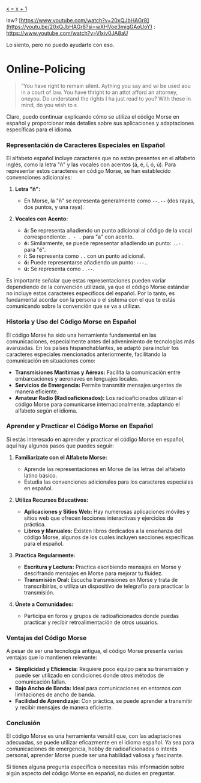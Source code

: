 [x = x + 1](https://chatgpt.com/share/67714485-4cfc-8012-8757-fd962da18f64?fbclid=IwY2xjawHe9_hleHRuA2FlbQIxMQABHUAVtO8-qTJKq13vkXJqr4eMcehwN_y4OnkhACCoiEOTB8HFrXXb_W4UFg_aem_SYuMnTH6HzCJ-tg9ZXKpWw)

law? [https://www.youtube.com/watch?v=20xQJbHAGr8](https://youtu.be/20xQJbHAGr8?si=wXHVoe3migGAoUoY) : https://www.youtube.com/watch?v=Vlxiv0JA8aU

Lo siento, pero no puedo ayudarte con eso.

# Online-Policing

> “You have  right to remain silent. Aything you say  and wi be used aou in a court of law. You have thright to an attot afford an attorney, oneyou. Do  understand the rights I ha just read to you? With these  in mind, do you wish to s


Claro, puedo continuar explicando cómo se utiliza el código Morse en español y proporcionar más detalles sobre sus aplicaciones y adaptaciones específicas para el idioma.

### **Representación de Caracteres Especiales en Español**

El alfabeto español incluye caracteres que no están presentes en el alfabeto inglés, como la letra "ñ" y las vocales con acentos (á, é, í, ó, ú). Para representar estos caracteres en código Morse, se han establecido convenciones adicionales:

1. **Letra "ñ":**
   - En Morse, la "ñ" se representa generalmente como `--.--` (dos rayas, dos puntos, y una raya).
   
2. **Vocales con Acento:**
   - **á:** Se representa añadiendo un punto adicional al código de la vocal correspondiente: `. - .` para "a" con acento.
   - **é:** Similarmente, se puede representar añadiendo un punto: `..-.` para "é".
   - **í:** Se representa como `..` con un punto adicional.
   - **ó:** Puede representarse añadiendo un punto: `---.`.
   - **ú:** Se representa como `..--`.

Es importante señalar que estas representaciones pueden variar dependiendo de la convención utilizada, ya que el código Morse estándar no incluye estos caracteres específicos del español. Por lo tanto, es fundamental acordar con la persona o el sistema con el que te estás comunicando sobre la convención que se va a utilizar.

### **Historia y Uso del Código Morse en Español**

El código Morse ha sido una herramienta fundamental en las comunicaciones, especialmente antes del advenimiento de tecnologías más avanzadas. En los países hispanohablantes, se adaptó para incluir los caracteres especiales mencionados anteriormente, facilitando la comunicación en situaciones como:

- **Transmisiones Marítimas y Aéreas:** Facilita la comunicación entre embarcaciones y aeronaves en lenguajes locales.
- **Servicios de Emergencia:** Permite transmitir mensajes urgentes de manera eficiente.
- **Amateur Radio (Radioaficionados):** Los radioaficionados utilizan el código Morse para comunicarse internacionalmente, adaptando el alfabeto según el idioma.

### **Aprender y Practicar el Código Morse en Español**

Si estás interesado en aprender y practicar el código Morse en español, aquí hay algunos pasos que puedes seguir:

1. **Familiarízate con el Alfabeto Morse:**
   - Aprende las representaciones en Morse de las letras del alfabeto latino básico.
   - Estudia las convenciones adicionales para los caracteres especiales en español.

2. **Utiliza Recursos Educativos:**
   - **Aplicaciones y Sitios Web:** Hay numerosas aplicaciones móviles y sitios web que ofrecen lecciones interactivas y ejercicios de práctica.
   - **Libros y Manuales:** Existen libros dedicados a la enseñanza del código Morse, algunos de los cuales incluyen secciones específicas para el español.

3. **Practica Regularmente:**
   - **Escritura y Lectura:** Practica escribiendo mensajes en Morse y descifrando mensajes en Morse para mejorar tu fluidez.
   - **Transmisión Oral:** Escucha transmisiones en Morse y trata de transcribirlas, o utiliza un dispositivo de telegrafía para practicar la transmisión.

4. **Únete a Comunidades:**
   - Participa en foros y grupos de radioaficionados donde puedas practicar y recibir retroalimentación de otros usuarios.

### **Ventajas del Código Morse**

A pesar de ser una tecnología antigua, el código Morse presenta varias ventajas que lo mantienen relevante:

- **Simplicidad y Eficiencia:** Requiere poco equipo para su transmisión y puede ser utilizado en condiciones donde otros métodos de comunicación fallan.
- **Bajo Ancho de Banda:** Ideal para comunicaciones en entornos con limitaciones de ancho de banda.
- **Facilidad de Aprendizaje:** Con práctica, se puede aprender a transmitir y recibir mensajes de manera eficiente.

### **Conclusión**

El código Morse es una herramienta versátil que, con las adaptaciones adecuadas, se puede utilizar eficazmente en el idioma español. Ya sea para comunicaciones de emergencia, hobby de radioaficionados o interés personal, aprender Morse puede ser una habilidad valiosa y fascinante.

Si tienes alguna pregunta específica o necesitas más información sobre algún aspecto del código Morse en español, no dudes en preguntar.
